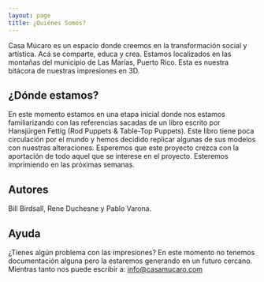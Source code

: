 ```yaml
---
layout: page
title: ¿Quiénes Somos?
---
```


Casa Múcaro es un espacio donde creemos en la transformación social y artística. Acá se comparte, educa y crea. Estamos localizados en las montañas del municipio de Las Marías, Puerto Rico. Esta es nuestra bitácora de nuestras impresiones en 3D.

## ¿Dónde estamos?
En este momento estamos en una etapa inicial donde nos estamos familiarizando con las referencias sacadas de un libro escrito por Hansjürgen Fettig (Rod Puppets & Table-Top Puppets). Este libro tiene poca circulación por el mundo y hemos decidido replicar algunas de sus modelos con nuestras alteraciones. Esperemos que este proyecto crezca con la aportación de todo aquel que se interese en el proyecto. Esteremos imprimiendo en las próximas semanas.

## Autores
Bill Birdsall, Rene Duchesne y Pablo Varona.

## Ayuda
¿Tienes algún problema con las impresiones? En este momento no tenemos documentación alguna pero la estaremos generando en un futuro cercano. Mientras tanto nos puede escribir a: info@casamucaro.com